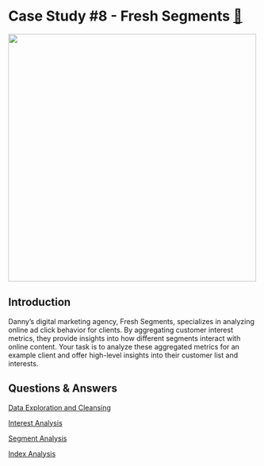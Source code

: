 # Case Study #8 - Fresh Segments [🍊](https://8weeksqlchallenge.com/case-study-8/)

<img src="https://8weeksqlchallenge.com/images/case-study-designs/8.png" width="500" height="500">

## Introduction 

Danny’s digital marketing agency, Fresh Segments, specializes in analyzing online ad click behavior for clients. By aggregating customer interest metrics, they provide insights into how different segments interact with online content. Your task is to analyze these aggregated metrics for an example client and offer high-level insights into their customer list and interests.

## Questions & Answers

[Data Exploration and Cleansing](https://github.com/manthanhly/mly/blob/main/Case%20Study%20%238%20-%20Fresh%20Segments/Data%20Exploration%20and%20Cleansing.md)

[Interest Analysis](https://github.com/manthanhly/mly/blob/main/Case%20Study%20%238%20-%20Fresh%20Segments/Interest%20Analysis.md)

[Segment Analysis](https://github.com/manthanhly/mly/blob/main/Case%20Study%20%238%20-%20Fresh%20Segments/Segment%20Analysis.md)

[Index Analysis](https://github.com/manthanhly/mly/blob/main/Case%20Study%20%238%20-%20Fresh%20Segments/Index%20Analysis.md)
